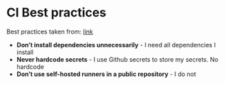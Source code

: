 # CI Best practices

Best practices taken from: [link](https://www.datree.io/resources/github-actions-best-practices)

* **Don’t install dependencies unnecessarily** - I need all dependencies I install
* **Never hardcode secrets** - I use Github secrets to store my secrets. No hardcode
* **Don’t use self-hosted runners in a public repository** - I do not